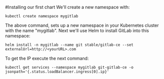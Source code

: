 #Installing our first chart
We'll create a new namespace with:

```
kubectl create namespace mygitlab
```

The above command, sets up a new namespace in your Kubernetes cluster with the name "mygitlab". Next 
we'll use Helm to install GitLab into this namespace: 

```
helm install -n mygitlab --name git stable/gitlab-ce --set externalUrl=http://<yourURL>.com
```

To get the IP execute the next command: 

```
kubectl get services --namespace mygitlab git-gitlab-ce -o jsonpath='{.status.loadBalancer.ingress[0].ip}'
```
